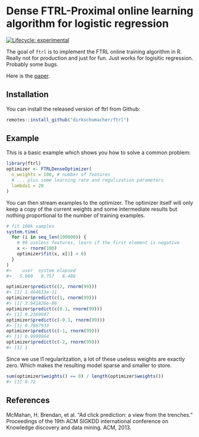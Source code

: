 
<!-- README.md is generated from README.Rmd. Please edit that file -->

# Dense FTRL-Proximal online learning algorithm for logistic regression

<!-- badges: start -->

[![Lifecycle:
experimental](https://img.shields.io/badge/lifecycle-experimental-orange.svg)](https://www.tidyverse.org/lifecycle/#experimental)
<!-- badges: end -->

The goal of `ftrl` is to implement the FTRL online training algorithm in
R. Really not for production and just for fun. Just works for logisitic
regression. Probably some bugs.

Here is the
[paper](https://www.eecs.tufts.edu/%7Edsculley/papers/ad-click-prediction.pdf).

## Installation

You can install the released version of ftrl from Github:

``` r
remotes::install_github("dirkschumacher/ftrl")
```

## Example

This is a basic example which shows you how to solve a common problem:

``` r
library(ftrl)
optimizer <- FTRLDenseOptimizer(
  n_weights = 100, # number of features
  # ... plus some learning rate and regulization parameters
  lambda1 = 20
)
```

You can then stream examples to the optimizer. The optimizer itself will
only keep a copy of the current weights and some intermediate results
but nothing proportional to the number of training examples.

``` r
# fit 100k samples
system.time(
  for (i in seq_len(100000)) {
    # 99 useless features, learn if the first element is negative
    x <- rnorm(100)
    optimizer$fit(x, x[1] < 0)
  }
)
#>    user  system elapsed 
#>   5.060   0.757   6.486
```

``` r
optimizer$predict(c(2, rnorm(99)))
#> [1] 1.464633e-11
optimizer$predict(c(1, rnorm(99)))
#> [1] 3.941826e-06
optimizer$predict(c(0.1, rnorm(99)))
#> [1] 0.2369947
optimizer$predict(c(-0.1, rnorm(99)))
#> [1] 0.7867933
optimizer$predict(c(-1, rnorm(99)))
#> [1] 0.9999964
optimizer$predict(c(-2, rnorm(99)))
#> [1] 1
```

Since we use l1 regularitzation, a lot of these useless weights are
exactly zero. Which makes the resulting model sparse and smaller to
store.

``` r
sum(optimizer$weights() == 0) / length(optimizer$weights())
#> [1] 0.72
```

## References

McMahan, H. Brendan, et al. “Ad click prediction: a view from the
trenches.” Proceedings of the 19th ACM SIGKDD international conference
on Knowledge discovery and data mining. ACM, 2013.
